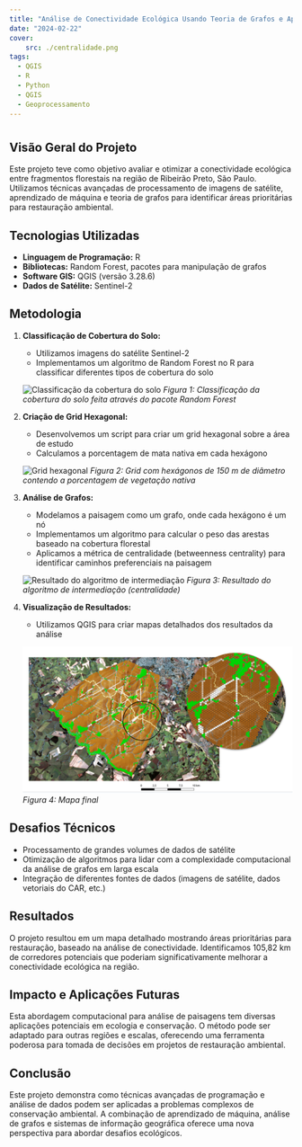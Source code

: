 ```yaml
---
title: "Análise de Conectividade Ecológica Usando Teoria de Grafos e Aprendizado de Máquina"
date: "2024-02-22"
cover:
    src: ./centralidade.png
tags:
  - QGIS
  - R
  - Python
  - QGIS
  - Geoprocessamento
---
```


# 

## Visão Geral do Projeto

Este projeto teve como objetivo avaliar e otimizar a conectividade ecológica entre fragmentos florestais na região de Ribeirão Preto, São Paulo. Utilizamos técnicas avançadas de processamento de imagens de satélite, aprendizado de máquina e teoria de grafos para identificar áreas prioritárias para restauração ambiental.

<!--more-->

## Tecnologias Utilizadas

- **Linguagem de Programação:** R
- **Bibliotecas:** Random Forest, pacotes para manipulação de grafos
- **Software GIS:** QGIS (versão 3.28.6)
- **Dados de Satélite:** Sentinel-2

## Metodologia

1. **Classificação de Cobertura do Solo:**
   - Utilizamos imagens do satélite Sentinel-2
   - Implementamos um algoritmo de Random Forest no R para classificar diferentes tipos de cobertura do solo

   ![Classificação da cobertura do solo](./classificacao.png)
   *Figura 1: Classificação da cobertura do solo feita através do pacote Random Forest*

2. **Criação de Grid Hexagonal:**
   - Desenvolvemos um script para criar um grid hexagonal sobre a área de estudo
   - Calculamos a porcentagem de mata nativa em cada hexágono

   ![Grid hexagonal](./grafo-vegetacao-nativa.png)
   *Figura 2: Grid com hexágonos de 150 m de diâmetro contendo a porcentagem de vegetação nativa*

3. **Análise de Grafos:**
   - Modelamos a paisagem como um grafo, onde cada hexágono é um nó
   - Implementamos um algoritmo para calcular o peso das arestas baseado na cobertura florestal
   - Aplicamos a métrica de centralidade (betweenness centrality) para identificar caminhos preferenciais na paisagem

   ![Resultado do algoritmo de intermediação](./centralidade.png)
   *Figura 3: Resultado do algoritmo de intermediação (centralidade)*

4. **Visualização de Resultados:**
   - Utilizamos QGIS para criar mapas detalhados dos resultados da análise

   ![Mapa final](./mapa-final-detalhe.png)
   *Figura 4: Mapa final*

## Desafios Técnicos

- Processamento de grandes volumes de dados de satélite
- Otimização de algoritmos para lidar com a complexidade computacional da análise de grafos em larga escala
- Integração de diferentes fontes de dados (imagens de satélite, dados vetoriais do CAR, etc.)

## Resultados

O projeto resultou em um mapa detalhado mostrando áreas prioritárias para restauração, baseado na análise de conectividade. Identificamos 105,82 km de corredores potenciais que poderiam significativamente melhorar a conectividade ecológica na região.


## Impacto e Aplicações Futuras

Esta abordagem computacional para análise de paisagens tem diversas aplicações potenciais em ecologia e conservação. O método pode ser adaptado para outras regiões e escalas, oferecendo uma ferramenta poderosa para tomada de decisões em projetos de restauração ambiental.

## Conclusão

Este projeto demonstra como técnicas avançadas de programação e análise de dados podem ser aplicadas a problemas complexos de conservação ambiental. A combinação de aprendizado de máquina, análise de grafos e sistemas de informação geográfica oferece uma nova perspectiva para abordar desafios ecológicos.
